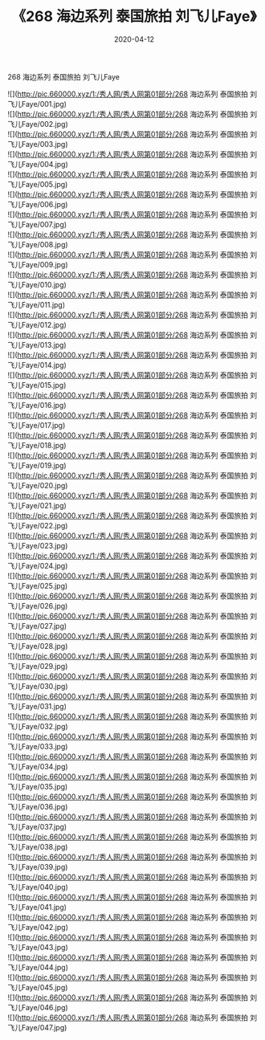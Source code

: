 ﻿---
layout: post
title:  《268 海边系列 泰国旅拍 刘飞儿Faye》
date:   2020-04-12
img: http://pic.660000.xyz/1:/秀人网/秀人网第01部分/268 海边系列 泰国旅拍 刘飞儿Faye/000.jpg
categories: [美女, 清纯, 唯美]
---

268 海边系列 泰国旅拍 刘飞儿Faye

  ![](http://pic.660000.xyz/1:/秀人网/秀人网第01部分/268 海边系列 泰国旅拍 刘飞儿Faye/001.jpg) <br> ![](http://pic.660000.xyz/1:/秀人网/秀人网第01部分/268 海边系列 泰国旅拍 刘飞儿Faye/002.jpg) <br> ![](http://pic.660000.xyz/1:/秀人网/秀人网第01部分/268 海边系列 泰国旅拍 刘飞儿Faye/003.jpg) <br> ![](http://pic.660000.xyz/1:/秀人网/秀人网第01部分/268 海边系列 泰国旅拍 刘飞儿Faye/004.jpg) <br> ![](http://pic.660000.xyz/1:/秀人网/秀人网第01部分/268 海边系列 泰国旅拍 刘飞儿Faye/005.jpg) <br> ![](http://pic.660000.xyz/1:/秀人网/秀人网第01部分/268 海边系列 泰国旅拍 刘飞儿Faye/006.jpg) <br> ![](http://pic.660000.xyz/1:/秀人网/秀人网第01部分/268 海边系列 泰国旅拍 刘飞儿Faye/007.jpg) <br> ![](http://pic.660000.xyz/1:/秀人网/秀人网第01部分/268 海边系列 泰国旅拍 刘飞儿Faye/008.jpg) <br> ![](http://pic.660000.xyz/1:/秀人网/秀人网第01部分/268 海边系列 泰国旅拍 刘飞儿Faye/009.jpg) <br> ![](http://pic.660000.xyz/1:/秀人网/秀人网第01部分/268 海边系列 泰国旅拍 刘飞儿Faye/010.jpg) <br> ![](http://pic.660000.xyz/1:/秀人网/秀人网第01部分/268 海边系列 泰国旅拍 刘飞儿Faye/011.jpg) <br> ![](http://pic.660000.xyz/1:/秀人网/秀人网第01部分/268 海边系列 泰国旅拍 刘飞儿Faye/012.jpg) <br> ![](http://pic.660000.xyz/1:/秀人网/秀人网第01部分/268 海边系列 泰国旅拍 刘飞儿Faye/013.jpg) <br> ![](http://pic.660000.xyz/1:/秀人网/秀人网第01部分/268 海边系列 泰国旅拍 刘飞儿Faye/014.jpg) <br> ![](http://pic.660000.xyz/1:/秀人网/秀人网第01部分/268 海边系列 泰国旅拍 刘飞儿Faye/015.jpg) <br> ![](http://pic.660000.xyz/1:/秀人网/秀人网第01部分/268 海边系列 泰国旅拍 刘飞儿Faye/016.jpg) <br> ![](http://pic.660000.xyz/1:/秀人网/秀人网第01部分/268 海边系列 泰国旅拍 刘飞儿Faye/017.jpg) <br> ![](http://pic.660000.xyz/1:/秀人网/秀人网第01部分/268 海边系列 泰国旅拍 刘飞儿Faye/018.jpg) <br> ![](http://pic.660000.xyz/1:/秀人网/秀人网第01部分/268 海边系列 泰国旅拍 刘飞儿Faye/019.jpg) <br> ![](http://pic.660000.xyz/1:/秀人网/秀人网第01部分/268 海边系列 泰国旅拍 刘飞儿Faye/020.jpg) <br> ![](http://pic.660000.xyz/1:/秀人网/秀人网第01部分/268 海边系列 泰国旅拍 刘飞儿Faye/021.jpg) <br> ![](http://pic.660000.xyz/1:/秀人网/秀人网第01部分/268 海边系列 泰国旅拍 刘飞儿Faye/022.jpg) <br> ![](http://pic.660000.xyz/1:/秀人网/秀人网第01部分/268 海边系列 泰国旅拍 刘飞儿Faye/023.jpg) <br> ![](http://pic.660000.xyz/1:/秀人网/秀人网第01部分/268 海边系列 泰国旅拍 刘飞儿Faye/024.jpg) <br> ![](http://pic.660000.xyz/1:/秀人网/秀人网第01部分/268 海边系列 泰国旅拍 刘飞儿Faye/025.jpg) <br> ![](http://pic.660000.xyz/1:/秀人网/秀人网第01部分/268 海边系列 泰国旅拍 刘飞儿Faye/026.jpg) <br> ![](http://pic.660000.xyz/1:/秀人网/秀人网第01部分/268 海边系列 泰国旅拍 刘飞儿Faye/027.jpg) <br> ![](http://pic.660000.xyz/1:/秀人网/秀人网第01部分/268 海边系列 泰国旅拍 刘飞儿Faye/028.jpg) <br> ![](http://pic.660000.xyz/1:/秀人网/秀人网第01部分/268 海边系列 泰国旅拍 刘飞儿Faye/029.jpg) <br> ![](http://pic.660000.xyz/1:/秀人网/秀人网第01部分/268 海边系列 泰国旅拍 刘飞儿Faye/030.jpg) <br> ![](http://pic.660000.xyz/1:/秀人网/秀人网第01部分/268 海边系列 泰国旅拍 刘飞儿Faye/031.jpg) <br> ![](http://pic.660000.xyz/1:/秀人网/秀人网第01部分/268 海边系列 泰国旅拍 刘飞儿Faye/032.jpg) <br> ![](http://pic.660000.xyz/1:/秀人网/秀人网第01部分/268 海边系列 泰国旅拍 刘飞儿Faye/033.jpg) <br> ![](http://pic.660000.xyz/1:/秀人网/秀人网第01部分/268 海边系列 泰国旅拍 刘飞儿Faye/034.jpg) <br> ![](http://pic.660000.xyz/1:/秀人网/秀人网第01部分/268 海边系列 泰国旅拍 刘飞儿Faye/035.jpg) <br> ![](http://pic.660000.xyz/1:/秀人网/秀人网第01部分/268 海边系列 泰国旅拍 刘飞儿Faye/036.jpg) <br> ![](http://pic.660000.xyz/1:/秀人网/秀人网第01部分/268 海边系列 泰国旅拍 刘飞儿Faye/037.jpg) <br> ![](http://pic.660000.xyz/1:/秀人网/秀人网第01部分/268 海边系列 泰国旅拍 刘飞儿Faye/038.jpg) <br> ![](http://pic.660000.xyz/1:/秀人网/秀人网第01部分/268 海边系列 泰国旅拍 刘飞儿Faye/039.jpg) <br> ![](http://pic.660000.xyz/1:/秀人网/秀人网第01部分/268 海边系列 泰国旅拍 刘飞儿Faye/040.jpg) <br> ![](http://pic.660000.xyz/1:/秀人网/秀人网第01部分/268 海边系列 泰国旅拍 刘飞儿Faye/041.jpg) <br> ![](http://pic.660000.xyz/1:/秀人网/秀人网第01部分/268 海边系列 泰国旅拍 刘飞儿Faye/042.jpg) <br> ![](http://pic.660000.xyz/1:/秀人网/秀人网第01部分/268 海边系列 泰国旅拍 刘飞儿Faye/043.jpg) <br> ![](http://pic.660000.xyz/1:/秀人网/秀人网第01部分/268 海边系列 泰国旅拍 刘飞儿Faye/044.jpg) <br> ![](http://pic.660000.xyz/1:/秀人网/秀人网第01部分/268 海边系列 泰国旅拍 刘飞儿Faye/045.jpg) <br> ![](http://pic.660000.xyz/1:/秀人网/秀人网第01部分/268 海边系列 泰国旅拍 刘飞儿Faye/046.jpg) <br> ![](http://pic.660000.xyz/1:/秀人网/秀人网第01部分/268 海边系列 泰国旅拍 刘飞儿Faye/047.jpg) <br>